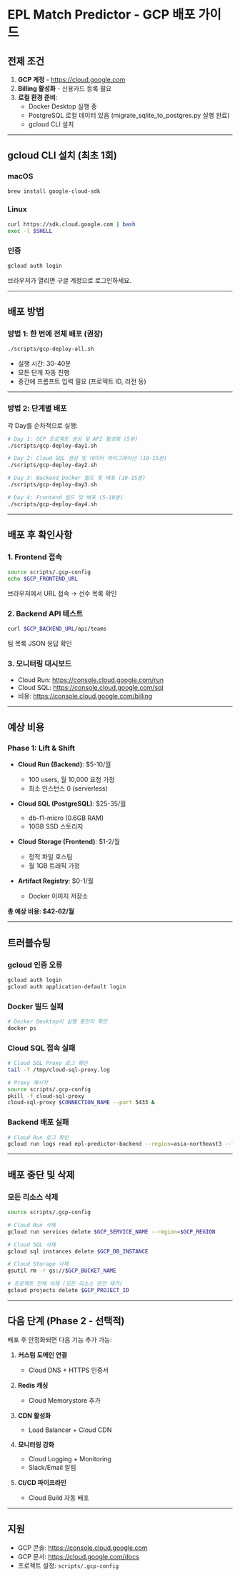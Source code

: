 # EPL Match Predictor - GCP 배포 가이드

## 전제 조건

1. **GCP 계정** - https://cloud.google.com
2. **Billing 활성화** - 신용카드 등록 필요
3. **로컬 환경 준비**:
   - Docker Desktop 실행 중
   - PostgreSQL 로컬 데이터 있음 (migrate_sqlite_to_postgres.py 실행 완료)
   - gcloud CLI 설치

---

## gcloud CLI 설치 (최초 1회)

### macOS
```bash
brew install google-cloud-sdk
```

### Linux
```bash
curl https://sdk.cloud.google.com | bash
exec -l $SHELL
```

### 인증
```bash
gcloud auth login
```

브라우저가 열리면 구글 계정으로 로그인하세요.

---

## 배포 방법

### 방법 1: 한 번에 전체 배포 (권장)

```bash
./scripts/gcp-deploy-all.sh
```

- 실행 시간: 30-40분
- 모든 단계 자동 진행
- 중간에 프롬프트 입력 필요 (프로젝트 ID, 리전 등)

---

### 방법 2: 단계별 배포

각 Day를 순차적으로 실행:

```bash
# Day 1: GCP 프로젝트 생성 및 API 활성화 (5분)
./scripts/gcp-deploy-day1.sh

# Day 2: Cloud SQL 생성 및 데이터 마이그레이션 (10-15분)
./scripts/gcp-deploy-day2.sh

# Day 3: Backend Docker 빌드 및 배포 (10-15분)
./scripts/gcp-deploy-day3.sh

# Day 4: Frontend 빌드 및 배포 (5-10분)
./scripts/gcp-deploy-day4.sh
```

---

## 배포 후 확인사항

### 1. Frontend 접속
```bash
source scripts/.gcp-config
echo $GCP_FRONTEND_URL
```

브라우저에서 URL 접속 → 선수 목록 확인

### 2. Backend API 테스트
```bash
curl $GCP_BACKEND_URL/api/teams
```

팀 목록 JSON 응답 확인

### 3. 모니터링 대시보드
- Cloud Run: https://console.cloud.google.com/run
- Cloud SQL: https://console.cloud.google.com/sql
- 비용: https://console.cloud.google.com/billing

---

## 예상 비용

### Phase 1: Lift & Shift
- **Cloud Run (Backend)**: $5-10/월
  - 100 users, 월 10,000 요청 가정
  - 최소 인스턴스 0 (serverless)

- **Cloud SQL (PostgreSQL)**: $25-35/월
  - db-f1-micro (0.6GB RAM)
  - 10GB SSD 스토리지

- **Cloud Storage (Frontend)**: $1-2/월
  - 정적 파일 호스팅
  - 월 1GB 트래픽 가정

- **Artifact Registry**: $0-1/월
  - Docker 이미지 저장소

**총 예상 비용: $42-62/월**

---

## 트러블슈팅

### gcloud 인증 오류
```bash
gcloud auth login
gcloud auth application-default login
```

### Docker 빌드 실패
```bash
# Docker Desktop이 실행 중인지 확인
docker ps
```

### Cloud SQL 접속 실패
```bash
# Cloud SQL Proxy 로그 확인
tail -f /tmp/cloud-sql-proxy.log

# Proxy 재시작
source scripts/.gcp-config
pkill -f cloud-sql-proxy
cloud-sql-proxy $CONNECTION_NAME --port 5433 &
```

### Backend 배포 실패
```bash
# Cloud Run 로그 확인
gcloud run logs read epl-predictor-backend --region=asia-northeast3 --limit=50
```

---

## 배포 중단 및 삭제

### 모든 리소스 삭제
```bash
source scripts/.gcp-config

# Cloud Run 삭제
gcloud run services delete $GCP_SERVICE_NAME --region=$GCP_REGION

# Cloud SQL 삭제
gcloud sql instances delete $GCP_DB_INSTANCE

# Cloud Storage 삭제
gsutil rm -r gs://$GCP_BUCKET_NAME

# 프로젝트 전체 삭제 (모든 리소스 완전 제거)
gcloud projects delete $GCP_PROJECT_ID
```

---

## 다음 단계 (Phase 2 - 선택적)

배포 후 안정화되면 다음 기능 추가 가능:

1. **커스텀 도메인 연결**
   - Cloud DNS + HTTPS 인증서

2. **Redis 캐싱**
   - Cloud Memorystore 추가

3. **CDN 활성화**
   - Load Balancer + Cloud CDN

4. **모니터링 강화**
   - Cloud Logging + Monitoring
   - Slack/Email 알림

5. **CI/CD 파이프라인**
   - Cloud Build 자동 배포

---

## 지원

- GCP 콘솔: https://console.cloud.google.com
- GCP 문서: https://cloud.google.com/docs
- 프로젝트 설정: `scripts/.gcp-config`
